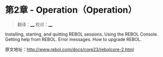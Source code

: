 # 第2章 - Operation（Operation）

> 翻译：[__](#) 校对：[__](#)

Installing, starting, and quitting REBOL sessions. Using the REBOL Console. Getting help from REBOL. Error messages. How to upgrade REBOL.

原文地址：http://www.rebol.com/docs/core23/rebolcore-2.html